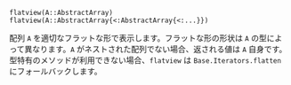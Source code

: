 ```
flatview(A::AbstractArray)
flatview(A::AbstractArray{<:AbstractArray{<:...}})
```

配列 `A` を適切なフラットな形で表示します。フラットな形の形状は `A` の型によって異なります。`A` がネストされた配列でない場合、返される値は `A` 自身です。型特有のメソッドが利用できない場合、`flatview` は `Base.Iterators.flatten` にフォールバックします。
